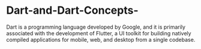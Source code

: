 # Dart-and-Dart-Concepts-

Dart is a programming language developed by Google, and it is primarily associated with the development of Flutter, a UI toolkit for building natively compiled applications for mobile, web, and desktop from a single codebase.
